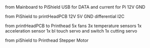 from Mainboard to PiShield
USB for DATA and current for Pi
12V GND

from PiShield to printHeadPCB
12V 5V GND
differential I2C

from printHeadPCB to Printhead
5x fans
3x temperature sensors
1x acceleration sensor
1x bl touch servo and switch
1x cutting servo

from piShield to Printhead
Stepper Motor 
